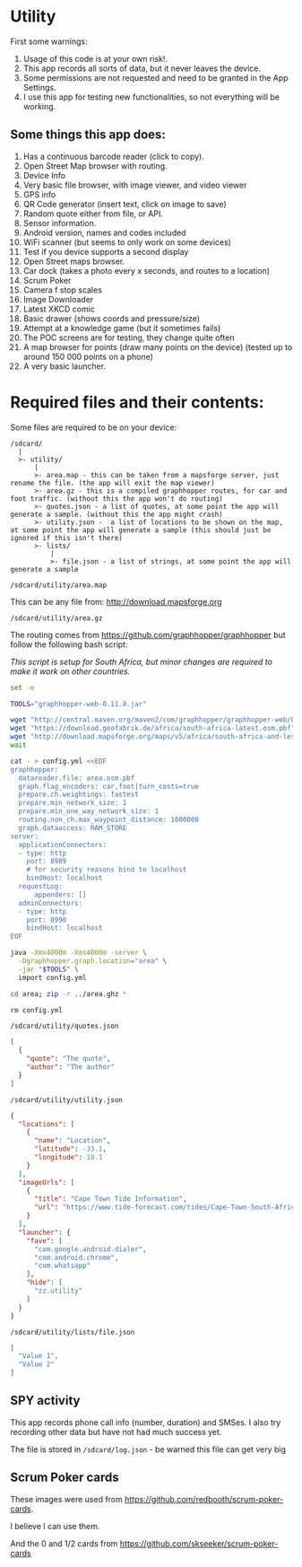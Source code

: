 # Utility

First some warnings:

1. Usage of this code is at your own risk!.
2. This app records all sorts of data, but it never leaves the device.
3. Some permissions are not requested and need to be granted in the App Settings.
4. I use this app for testing new functionalities, so not everything will be working.

## Some things this app does:

1. Has a continuous barcode reader (click to copy).
2. Open Street Map browser with routing.
3. Device Info
4. Very basic file browser, with image viewer, and video viewer
5. GPS info
6. QR Code generator (insert text, click on image to save)
7. Random quote either from file, or API.
8. Sensor information.
9. Android version, names and codes included
10. WiFi scanner (but seems to only work on some devices)
11. Test if you device supports a second display
12. Open Street maps browser.
13. Car dock (takes a photo every x seconds, and routes to a location)
14. Scrum Poker
15. Camera f stop scales
16. Image Downloader
17. Latest XKCD comic
18. Basic drawer (shows coords and pressure/size)
19. Attempt at a knowledge game (but it sometimes fails)
20. The POC screens are for testing, they change quite often
21. A map browser for points (draw many points on the device) (tested up to around 150 000 points on a phone)
22. A very basic launcher.

# Required files and their contents:

Some files are required to be on your device:

```
/sdcard/
  |
  >- utility/
      |
      >- area.map - this can be taken from a mapsforge server, just rename the file. (the app will exit the map viewer)
      >- area.gz - this is a compiled graphhopper routes, for car and foot traffic. (without this the app won't do routing)
      >- quotes.json - a list of quotes, at some point the app will generate a sample. (without this the app might crash)
      >- utility.json -  a list of locations to be shown on the map, at some point the app will generate a sample (this should just be ignored if this isn't there)
      >- lists/
          |
          >- file.json - a list of strings, at some point the app will generate a sample
```

`/sdcard/utility/area.map`

This can be any file from: <http://download.mapsforge.org>

`/sdcard/utility/area.gz`

The routing comes from <https://github.com/graphhopper/graphhopper> but follow the following bash script:

*This script is setup for South Africa, but minor changes are required to make it work on other countries.*

```bash
set -e

TOOLS="graphhopper-web-0.11.0.jar"

wget "http://central.maven.org/maven2/com/graphhopper/graphhopper-web/0.11.0/$TOOLS" -O $TOOLS &
wget "https://download.geofabrik.de/africa/south-africa-latest.osm.pbf" -O area.osm.pbf &
wget "http://download.mapsforge.org/maps/v5/africa/south-africa-and-lesotho.map" -O area.map &
wait

cat - > config.yml <<EOF
graphhopper:
  datareader.file: area.osm.pbf
  graph.flag_encoders: car,foot|turn_costs=true
  prepare.ch.weightings: fastest
  prepare.min_network_size: 1
  prepare.min_one_way_network_size: 1
  routing.non_ch.max_waypoint_distance: 1000000
  graph.dataaccess: RAM_STORE
server:
  applicationConnectors:
  - type: http
    port: 8989
    # for security reasons bind to localhost
    bindHost: localhost
  requestLog:
      appenders: []
  adminConnectors:
  - type: http
    port: 8990
    bindHost: localhost
EOF

java -Xmx4000m -Xms4000m -server \
  -Dgraphhopper.graph.location="area" \
  -jar "$TOOLS" \
  import config.yml

cd area; zip -r ../area.ghz *

rm config.yml
```

`/sdcard/utility/quotes.json`

```json
[
  {
    "quote": "The quote",
    "author": "The author"
  }
]
```

`/sdcard/utility/utility.json`

```json
{
  "locations": [
    {
      "name": "Location",
      "latitude": -33.1,
      "longitude": 18.1
    }
  ],
  "imageUrls": [
    {
      "title": "Cape Town Tide Information",
      "url": "https://www.tide-forecast.com/tides/Cape-Town-South-Africa.png"
    }
  ],
  "launcher": {
    "fave": [
      "com.google.android.dialer",
      "com.android.chrome",
      "com.whatsapp"
    ],
    "hide": [
      "zz.utility"
    ]
  }
}

```

`/sdcard/utility/lists/file.json`

```json
[
  "Value 1",
  "Value 2"
]
```

## SPY activity

This app records phone call info (number, duration) and SMSes. I also try recording other data but have not had much success yet.

The file is stored in `/sdcard/log.json` - be warned this file can get very big

## Scrum Poker cards

These images were used from <https://github.com/redbooth/scrum-poker-cards>.

I believe I can use them.

And the 0 and 1/2 cards from <https://github.com/skseeker/scrum-poker-cards>